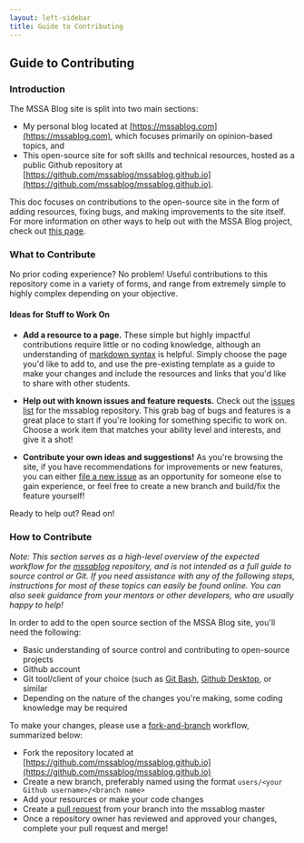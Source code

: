 ```yaml
---
layout: left-sidebar
title: Guide to Contributing
---
```


## Guide to Contributing

### Introduction

The MSSA Blog site is split into two main sections:
* My personal blog located at [https://mssablog.com](https://mssablog.com), which focuses primarily on opinion-based topics, and
* This open-source site for soft skills and technical resources, hosted as a public Github repository at [https://github.com/mssablog/mssablog.github.io](https://github.com/mssablog/mssablog.github.io).

This doc focuses on contributions to the open-source site in the form of adding resources, fixing bugs, and making improvements to the site itself.  For more information on other ways to help out with the MSSA Blog project, check out [this page](https://mssablog.com/contribute/).

### What to Contribute

No prior coding experience?  No problem!  Useful contributions to this repository come in a variety of forms, and range from extremely simple to highly complex depending on your objective.

#### Ideas for Stuff to Work On

* **Add a resource to a page.**  These simple but highly impactful contributions require little or no coding knowledge, although an understanding of [markdown syntax](https://guides.github.com/features/mastering-markdown/) is helpful.  Simply choose the page you'd like to add to, and use the pre-existing template as a guide to make your changes and include the resources and links that you'd like to share with other students.

* **Help out with known issues and feature requests.**  Check out the [issues list](https://github.com/mssablog/mssablog.github.io/issues) for the mssablog repository.  This grab bag of bugs and features is a great place to start if you're looking for something specific to work on.  Choose a work item that matches your ability level and interests, and give it a shot!

* **Contribute your own ideas and suggestions!**  As you're browsing the site, if you have recommendations for improvements or new features, you can either [file a new issue](https://github.com/mssablog/mssablog.github.io/issues) as an opportunity for someone else to gain experience, or feel free to create a new branch and build/fix the feature yourself!

Ready to help out?  Read on!

### How to Contribute

*Note: This section serves as a high-level overview of the expected workflow for the [mssablog](https://github.com/mssablog/mssablog.github.io) repository, and is not intended as a full guide to source control or Git.  If you need assistance with any of the following steps, instructions for most of these topics can easily be found online.  You can also seek guidance from your mentors or other developers, who are usually happy to help!*

In order to add to the open source section of the MSSA Blog site, you'll need the following:
* Basic understanding of source control and contributing to open-source projects
* Github account
* Git tool/client of your choice (such as [Git Bash](https://git-scm.com/), [Github Desktop](https://desktop.github.com/), or similar
* Depending on the nature of the changes you're making, some coding knowledge may be required

To make your changes, please use a [fork-and-branch](https://blog.scottlowe.org/2015/01/27/using-fork-branch-git-workflow/) workflow, summarized below:
* Fork the repository located at [https://github.com/mssablog/mssablog.github.io](https://github.com/mssablog/mssablog.github.io)
* Create a new branch, preferably named using the format `users/<your Github username>/<branch name>`
* Add your resources or make your code changes
* Create a [pull request](https://github.com/mssablog/mssablog.github.io/pulls) from your branch into the mssablog master
* Once a repository owner has reviewed and approved your changes, complete your pull request and merge!